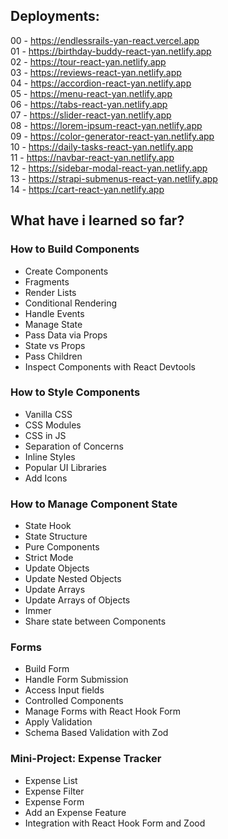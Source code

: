 ## Deployments:

00 - https://endlessrails-yan-react.vercel.app<br>
01 - https://birthday-buddy-react-yan.netlify.app<br>
02 - https://tour-react-yan.netlify.app<br>
03 - https://reviews-react-yan.netlify.app<br>
04 - https://accordion-react-yan.netlify.app<br>
05 - https://menu-react-yan.netlify.app<br>
06 - https://tabs-react-yan.netlify.app<br>
07 - https://slider-react-yan.netlify.app<br>
08 - https://lorem-ipsum-react-yan.netlify.app<br>
09 - https://color-generator-react-yan.netlify.app<br>
10 - https://daily-tasks-react-yan.netlify.app<br>
11 - https://navbar-react-yan.netlify.app<br>
12 - https://sidebar-modal-react-yan.netlify.app<br>
13 - https://strapi-submenus-react-yan.netlify.app<br>
14 - https://cart-react-yan.netlify.app<br>



## What have i learned so far?

### How to Build Components

<ul>
   <li>Create Components</li>
   <li>Fragments</li>
   <li>Render Lists</li>
   <li>Conditional Rendering</li>
   <li>Handle Events</li>
   <li>Manage State</li>
   <li>Pass Data via Props</li>
   <li>State vs Props</li>
   <li>Pass Children</li>
   <li>Inspect Components with React Devtools</li>
</ul>

### How to Style Components

<ul>
   <li>Vanilla CSS</li>
   <li>CSS Modules</li>
   <li>CSS in JS</li>
   <li>Separation of Concerns</li>
   <li>Inline Styles</li>
   <li>Popular UI Libraries</li>
   <li>Add Icons</li>
</ul>

### How to Manage Component State

<ul>
   <li>State Hook</li>
   <li>State Structure</li>
   <li>Pure Components</li>
   <li>Strict Mode</li>
   <li>Update Objects</li>
   <li>Update Nested Objects</li>
   <li>Update Arrays</li>
   <li>Update Arrays of Objects</li>
   <li>Immer</li>
   <li>Share state between Components</li>
</ul>

### Forms

<ul>
   <li>Build Form</li>
   <li>Handle Form Submission</li>
   <li>Access Input fields</li>
   <li>Controlled Components</li>
   <li>Manage Forms with React Hook Form</li>
   <li>Apply Validation</li>
   <li>Schema Based Validation with Zod</li>
</ul>

### Mini-Project: Expense Tracker

<ul>
   <li>Expense List</li>
   <li>Expense Filter</li>
   <li>Expense Form</li>
   <li>Add an Expense Feature</li>
   <li>Integration with React Hook Form and Zood</li>
</ul>
